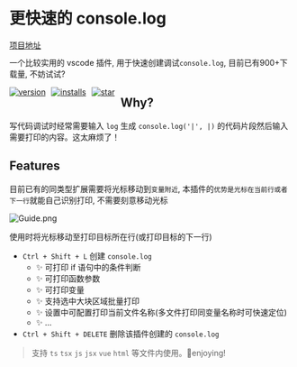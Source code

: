 # 更快速的 console.log

[项目地址](https://github.com/xiaoyao-Ye/vs-quick-log)

<br>

一个比较实用的 vscode 插件, 用于快速创建调试`console.log`, 目前已有900+下载量, 不妨试试?

[![version](https://img.shields.io/visual-studio-marketplace/v/ghosteye.vs-quick-log?color=%232ba1f1&logo=visual-studio-code&logoColor=%232ba1f1)](https://marketplace.visualstudio.com/items?itemName=ghosteye.vs-quick-log)
[![installs](https://img.shields.io/visual-studio-marketplace/azure-devops/installs/total/ghosteye.vs-quick-log?label=Installs)](https://marketplace.visualstudio.com/items?itemName=ghosteye.vs-quick-log)
[![star](https://img.shields.io/github/stars/xiaoyao-Ye/vs-quick-log)](https://github.com/xiaoyao-Ye/vs-quick-log/stargazers)

## Why?

写代码调试时经常需要输入 `log` 生成 `console.log('|', |)` 的代码片段然后输入需要打印的内容。这太麻烦了！

## Features

目前已有的同类型扩展需要将光标移动到`变量附近`, 本插件的`优势是光标在当前行或者下一行`就能自己识别打印, 不需要刻意移动光标

![Guide.png](https://s2.loli.net/2023/10/31/kMy7bhTZgGOaVYw.png)

使用时将光标移动至打印目标所在行(或打印目标的下一行)

- `Ctrl + Shift + L` 创建 `console.log`
  - ✨ 可打印 if 语句中的条件判断
  - ✨ 可打印函数参数
  - ✨ 可打印变量
  - ✨ 支持选中大块区域批量打印
  - ✨ 设置中可配置打印当前文件名称(多文件打印同变量名称时可快速定位)
  - ✨ ...
- `Ctrl + Shift + DELETE` 删除该插件创建的 `console.log`

> 支持 `ts` `tsx` `js` `jsx` `vue` `html` 等文件内使用。🍺enjoying!

<style>
  p > a {
    float: left;
    margin-right: 10px;
  }
</style>
